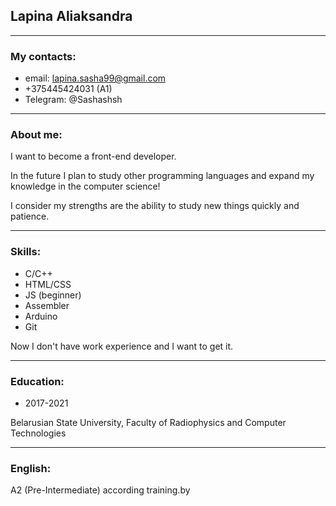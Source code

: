 ## Lapina Aliaksandra

---

### My contacts:
- email: lapina.sasha99@gmail.com
- +375445424031 (A1) 
- Telegram: @Sashashsh

---

### About me:

I want to become a front-end developer. 

In the future I plan to study other programming languages and expand my knowledge in the computer science!

I consider my strengths are the ability to study new things quickly and patience.

---

### Skills:

- C/C++
- HTML/CSS
- JS (beginner)
- Assembler
- Arduino
- Git

Now I don't have work experience and I want to get it.

---

### Education:

- 2017-2021

Belarusian State University, Faculty of Radiophysics and Computer Technologies

---

### English:

A2 (Pre-Intermediate) according training.by

